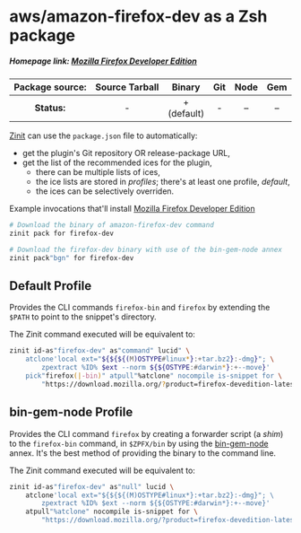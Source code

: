 # aws/amazon-firefox-dev as a Zsh package

##### Homepage link: [Mozilla Firefox Developer Edition](https://www.mozilla.org/en-US/firefox/developer/)

| **Package source:** | Source Tarball | Binary | Git | Node | Gem |
|:-------------------:|:--------------:|:------:|:---:|:----:|:---:|
| **Status:**         |  -             | + <br> (default) |  -  |   –  |  –  |

[Zinit](https://github.com/zdharma/zinit) can use the `package.json` file to
automatically:

- get the plugin's Git repository OR release-package URL,
- get the list of the recommended ices for the plugin,
    - there can be multiple lists of ices,
    - the ice lists are stored in *profiles*; there's at least one profile, *default*,
    - the ices can be selectively overriden.

Example invocations that'll install [Mozilla Firefox Developer Edition](https://www.mozilla.org/en-US/firefox/developer/)

```zsh
# Download the binary of amazon-firefox-dev command
zinit pack for firefox-dev

# Download the firefox-dev binary with use of the bin-gem-node annex
zinit pack"bgn" for firefox-dev
```

## Default Profile

Provides the CLI commands `firefox-bin` and `firefox` by extending the `$PATH`
to point to the snippet's directory.

The Zinit command executed will be equivalent to:

```zsh
zinit id-as"firefox-dev" as"command" lucid" \
    atclone'local ext="${${${(M)OSTYPE#linux*}:+tar.bz2}:-dmg}"; \
        zpextract %ID% $ext --norm ${${OSTYPE:#darwin*}:+--move}'
    pick"firefox(|-bin)" atpull"%atclone" nocompile is-snippet for \
        "https://download.mozilla.org/?product=firefox-devedition-latest-ssl&os=${${${(M)OSTYPE##linux}:+linux64}:-${${(M)OSTYPE##darwin}:+osx}}&lang=en-US"
```

## bin-gem-node Profile

Provides the CLI command `firefox` by creating a forwarder script (a *shim*) to
the `firefox-bin` command, in `$ZPFX/bin` by using the
[bin-gem-node](https://github.com/zinit/z-a-bin-gem-node) annex. It's the best
method of providing the binary to the command line.

The Zinit command executed will be equivalent to:

```zsh
zinit id-as"firefox-dev" as"null" lucid \
    atclone'local ext="${${${(M)OSTYPE#linux*}:+tar.bz2}:-dmg}"; \
        zpextract %ID% $ext --norm ${${OSTYPE:#darwin*}:+--move}'
    atpull"%atclone" nocompile is-snippet for \
        "https://download.mozilla.org/?product=firefox-devedition-latest-ssl&os=${${${(M)OSTYPE##linux}:+linux64}:-${${(M)OSTYPE##darwin}:+osx}}&lang=en-US"
```

<!-- vim:set ft=markdown tw=80 fo+=an1 autoindent: -->
